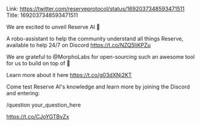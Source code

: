 Link:  https://twitter.com/reserveprotocol/status/1692037348593471511
Title: 1692037348593471511

We are excited to unveil Reserve AI 🤖

A robo-assistant to help the community understand all things Reserve, available to help 24/7 on Discord https://t.co/NZQ5IiKPZu

We are grateful to @MorphoLabs for open-sourcing such an awesome tool for us to build on top of 🙏

Learn more about it here https://t.co/g03dXNj2KT

Come test Reserve AI's knowledge and learn more by joining the Discord and entering:

/question your_question_here

https://t.co/CJoYGTBvZx
